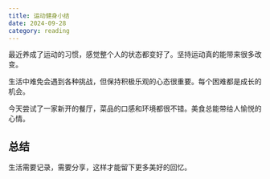 ```yaml
---
title: 运动健身小结
date: 2024-09-28
category: reading
---
```


最近养成了运动的习惯，感觉整个人的状态都变好了。坚持运动真的能带来很多改变。

生活中难免会遇到各种挑战，但保持积极乐观的心态很重要。每个困难都是成长的机会。

今天尝试了一家新开的餐厅，菜品的口感和环境都很不错。美食总能带给人愉悦的心情。

## 总结

生活需要记录，需要分享，这样才能留下更多美好的回忆。
